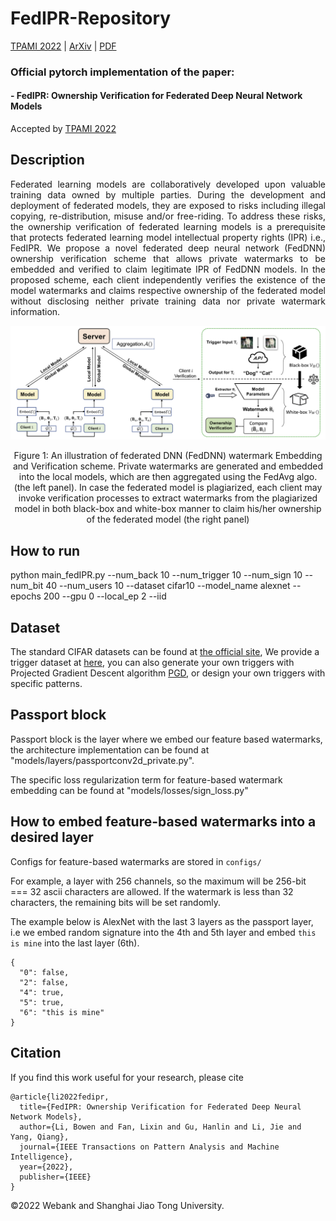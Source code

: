 # FedIPR-Repository

[TPAMI 2022](https://ieeexplore.ieee.org/document/9847383) | [ArXiv](https://arxiv.org/abs/2109.13236) | [PDF](https://arxiv.org/pdf/2109.13236.pdf)

### Official pytorch implementation of the paper: 
#### - FedIPR: Ownership Verification for Federated Deep Neural Network Models

Accepted by [TPAMI 2022](https://ieeexplore.ieee.org/document/9847383)

## Description

<p align="justify"> Federated learning models are collaboratively developed upon valuable training data owned by multiple parties. During the
development and deployment of federated models, they are exposed to risks including illegal copying, re-distribution, misuse and/or
free-riding. To address these risks, the ownership verification of federated learning models is a prerequisite that protects federated
learning model intellectual property rights (IPR) i.e., FedIPR. We propose a novel federated deep neural network (FedDNN) ownership
verification scheme that allows private watermarks to be embedded and verified to claim legitimate IPR of FedDNN models. In the
proposed scheme, each client independently verifies the existence of the model watermarks and claims respective ownership of the
federated model without disclosing neither private training data nor private watermark information. </p>

![avatar](imgs/Framwork_new.png)

<p align="center"> Figure 1: An illustration of federated DNN (FedDNN) watermark Embedding and Verification scheme. Private watermarks are generated and embedded into the local models, which are then aggregated using the FedAvg algo. (the left panel). In case the federated model is plagiarized, each client may invoke verification processes to extract watermarks from the plagiarized model in both black-box and white-box manner to claim his/her ownership of the federated model (the right panel) </p>

## How to run
python main_fedIPR.py --num_back 10  --num_trigger 10 --num_sign 10 --num_bit 40 --num_users 10 --dataset cifar10 --model_name alexnet --epochs 200 --gpu 0 --local_ep 2 --iid 

## Dataset
The standard CIFAR datasets can be found at [the official site](http://www.cs.toronto.edu/~kriz/cifar.html), 
We provide a trigger dataset at [here](http://www.cs.toronto.edu/~kriz/cifar.html), you can also generate your own triggers with Projected Gradient Descent algorithm [PGD](https://github.com/cleverhans-lab/cleverhans), or design your own triggers with specific patterns.

## Passport block
Passport block is the layer where we embed our feature based watermarks, the architecture implementation can be found at "models/layers/passportconv2d_private.py".

The specific loss regularization term for feature-based watermark embedding can be found at "models/losses/sign_loss.py"

## How to embed feature-based watermarks into a desired layer

Configs for feature-based watermarks are stored in `configs/`

For example, a layer with 256 channels, so the maximum will be 256-bit === 32 ascii characters are allowed. If the watermark is less than 32 characters, the remaining bits will be set randomly.

The example below is AlexNet with the last 3 layers as the passport layer, i.e we embed random signature into the 4th and 5th layer and embed `this is mine` into the last layer (6th).

```
{
  "0": false,
  "2": false,
  "4": true,
  "5": true,
  "6": "this is mine"
}
```

## Citation
If you find this work useful for your research, please cite
```
@article{li2022fedipr,
  title={FedIPR: Ownership Verification for Federated Deep Neural Network Models},
  author={Li, Bowen and Fan, Lixin and Gu, Hanlin and Li, Jie and Yang, Qiang},
  journal={IEEE Transactions on Pattern Analysis and Machine Intelligence},
  year={2022},
  publisher={IEEE}
}
```
&#169;2022 Webank and Shanghai Jiao Tong University.
